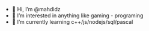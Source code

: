 - 👋 Hi, I’m @mahdidz
- 👀 I’m interested in anything like gaming - programing 
- 🌱 I’m currently learning c++/js/nodejs/sql/pascal

